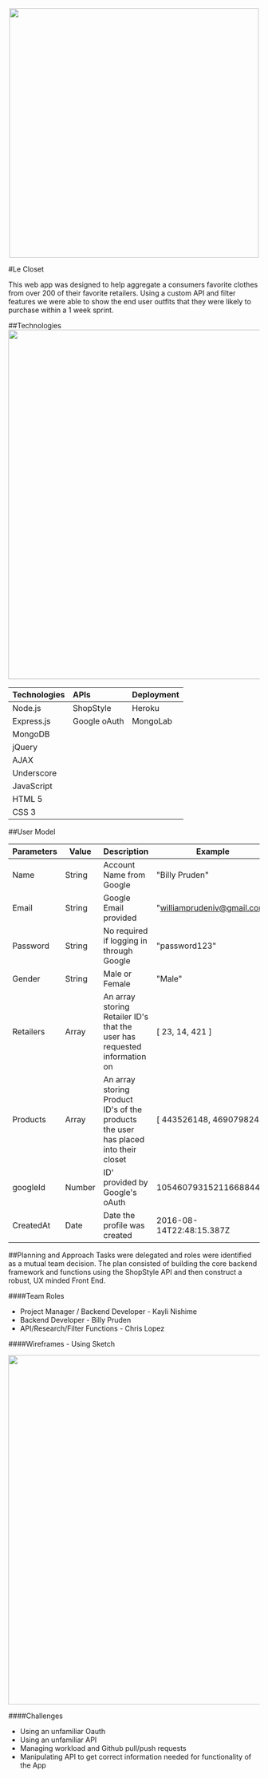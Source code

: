 <img style="width:500px;display:block;margin:0 auto;" src="http://i1308.photobucket.com/albums/s612/williampruden/le_closet_logo_zpsfyvsdrba.png">

#Le Closet

This web app was designed to help aggregate a consumers favorite clothes from over 200 of their favorite retailers.  Using a custom API and filter features we were able to show the end user outfits that they were likely to purchase within a 1 week sprint.

##Technologies
<img style="width:700px;display:block;margin:0 auto;" src="http://i1308.photobucket.com/albums/s612/williampruden/proj3_zpszf3awon9.jpg">

| Technologies  | APIs   	| Deployment  |
| ------------- |:-------	| -----------|
| Node.js    	| ShopStyle 		| Heroku	 |
| Express.js 	| Google oAuth  	| MongoLab |
| MongoDB 	|       			|    	   	 |
| jQuery 		|      			|    	   	 |
| AJAX 		| 			      	|    	   	 |
| Underscore	|      			|    	   	 |
| JavaScript 	|      			|    	   	 |
| HTML 5 		|      			|    	   	 |
| CSS 3 		|      			|    	   	 |


##User Model

| Parameters  | Value   	| Description  | Example |
| ----------- | ----------	| ------------ | ------- |
| Name    	| String 		| Account Name from Google| "Billy Pruden" |
| Email 		| String  	| Google Email provided   | "williamprudeniv@gmail.com" |
| Password 	| String    	| No required if logging in through Google   	   	 | "password123" |
| Gender 		| String     	| Male or Female   	   	 | "Male" |
| Retailers 	| Array     	| An array storing Retailer ID's that the user has requested information on| [ 23, 14, 421 ] |
| Products	| Array     	| An array storing Product ID's of the products the user has placed into their closet | [ 443526148, 469079824 ] |
| googleId 	| Number     	| ID' provided by Google's oAuth | 105460793152116688442 |
| CreatedAt 	| Date     	| Date the profile was created | 2016-08-14T22:48:15.387Z |

##Planning and Approach
Tasks were delegated and roles were identified as a mutual team decision. The plan consisted of building the core backend framework and functions using the ShopStyle API and then construct a robust, UX minded Front End. ​

####Team Roles
- Project Manager / Backend Developer - Kayli Nishime
- Backend Developer - Billy Pruden
- API/Research/Filter Functions - Chris Lopez

####Wireframes - Using Sketch

<img style="width:700px;display:block;margin:0 auto;" src="http://i1308.photobucket.com/albums/s612/williampruden/Screen%20Shot%202016-08-23%20at%207.05.54%20PM_zpsfuy5mx4l.png">

####Challenges

- Using an unfamiliar Oauth
- Using an unfamiliar API
- Managing workload and Github pull/push requests
- Manipulating API to get correct information needed for functionality of the App
